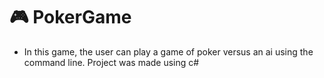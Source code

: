 # 🎮 PokerGame
- In this game, the user can play a game of poker versus an ai using the command line. Project was made using c#
